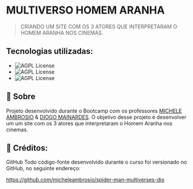 # MULTIVERSO HOMEM ARANHA

> CRIANDO UM SITE COM OS 3 ATORES QUE INTERPRETARAM O HOMEM ARANHA NOS CINEMAS.

## Tecnologias utilizadas:

 - ![AGPL License](https://img.shields.io/badge/HTML5-E34F26?style=for-the-badge&logo=html5&logoColor=white)
- ![AGPL License](https://img.shields.io/badge/CSS3-1572B6?style=for-the-badge&logo=css3&logoColor=white)
- ![AGPL License](https://img.shields.io/badge/JavaScript-F7DF1E?style=for-the-badge&logo=javascript&logoColor=black)

## 📖 Sobre

Projeto desenvolvido durante o Bootcamp  com os professores [MICHELE AMBROSIO](https://github.com/micheleambrosio) & [DIOGO MAINARDES](https://github.com/diogomainardes). O objetivo desse projeto é desenvolver um um site com os 3 atores que interpretaram o Homem Aranha nos cinemas.


## 📌 Créditos:

GitHub
Todo código-fonte desenvolvido durante o curso foi versionado no GitHub, no seguinte endereço:

https://github.com/micheleambrosio/spider-man-multiverses-dio

